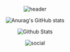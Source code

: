 <div align='center'>
  
![header](https://capsule-render.vercel.app/api?type=waving&color=auto&height=165&section=header&text=Cheolwoong%20Choi&fontSize=80&fontAlign=60)

  
<!-- [![Top Langs](https://github-readme-stats.vercel.app/api/top-langs/?username=Owen-Choi&layout=compact&theme=onedark)](https://github.com/anuraghazra/github-readme-stats)  -->

![Anurag's GitHub stats](https://github-readme-stats.vercel.app/api?username=owen-choi&show_icons=true&theme=radical&count_private=true)  


![Github Stats](https://github-readme-streak-stats.herokuapp.com/?user=Owen-Choi&theme=highcontrast&hide_border=false&fire=red&sideNums=red)<br/>

<!-- [![Solved.ac Profile](http://mazassumnida.wtf/api/v2/generate_badge?boj=demitymd)](https://solved.ac/demitymd/) -->
  
![social](https://user-images.githubusercontent.com/82303989/208237842-bba94fce-6751-4791-8b3c-ae55096f4035.gif)
</div>

<!-- -----------
<div align="center">
<img align="left" src="https://github-readme-stats.vercel.app/api?username=Owen-Choi&show_icons=true&theme=apprentice&count_private=true&exclude_repo=clone-web-scrapper,clone-zoom&hide=Procfile&layout=compact&langs_count=8"/>  
</div>
<div align="center">
<img align="left" src="https://github-readme-streak-stats.herokuapp.com/?user=Owen-Choi&theme=dark&hide_border=true&fire=red&sideNums=red&exclude_repo=clone-web-scrapper,clone-zoom&hide=Procfile&layout=compact&langs_count=8"/>
</div> 
  
<div align="left">  
![social](https://user-images.githubusercontent.com/82303989/208237842-bba94fce-6751-4791-8b3c-ae55096f4035.gif)   
</div>
  
----------- -->
